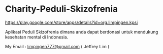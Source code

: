 # Charity-Peduli-Skizofrenia
 
https://play.google.com/store/apps/details?id=org.limpingen.kpsi

Aplikasi Peduli Skizofrenia dimana anda dapat berdonasi untuk mendukung kesehatan mental di Indonesia.

My Email : limpingen777@gmail.com ( Jeffrey Lim )
